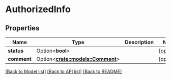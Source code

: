 # AuthorizedInfo

## Properties

Name | Type | Description | Notes
------------ | ------------- | ------------- | -------------
**status** | Option<**bool**> |  | [optional]
**comment** | Option<[**crate::models::Comment**](comment.md)> |  | [optional]

[[Back to Model list]](../README.md#documentation-for-models) [[Back to API list]](../README.md#documentation-for-api-endpoints) [[Back to README]](../README.md)


